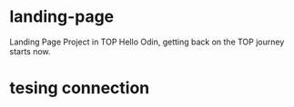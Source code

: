 # landing-page
Landing Page Project in TOP
Hello Odin, getting back on the TOP journey starts now.

# tesing connection